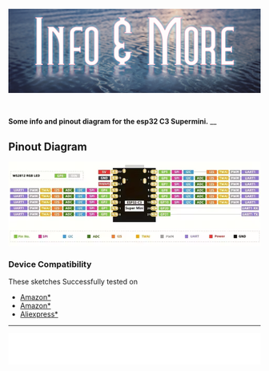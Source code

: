 ![Header](/Images/Info-Header.png)

<br>

<b>Some info and pinout diagram for the esp32 C3 Supermini.</b>
__

## Pinout Diagram
![Header](/Images/esp32-c3-pinout.png)

### Device Compatibility

These sketches Successfully tested on
- [Amazon\*]()
- [Amazon\*]()
- [Aliexpress\*]()

---

<p align="center">
<img src="https://github.com/ATOMNFT/ESP32-CYD-Projects/blob/main/images/Repolike.svg">
</p>